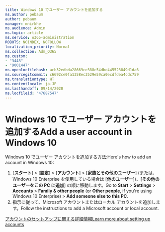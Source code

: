 ```yaml
---
title: Windows 10 でユーザー アカウントを追加する
ms.author: pebaum
author: pebaum
manager: mnirkhe
ms.audience: Admin
ms.topic: article
ms.service: o365-administration
ROBOTS: NOINDEX, NOFOLLOW
localization_priority: Normal
ms.collection: Adm_O365
ms.custom:
- "3448"
- "9001447"
ms.openlocfilehash: acb32edbda28669ce388c54dbe445523849d1da6
ms.sourcegitcommit: c6692ce0fa1358ec3529e59ca0ecdfdea4cdc759
ms.translationtype: HT
ms.contentlocale: ja-JP
ms.lasthandoff: 09/14/2020
ms.locfileid: "47687547"
---
```

# <a name="add-a-user-account-in-windows-10"></a><span data-ttu-id="5a712-102">Windows 10 でユーザー アカウントを追加する</span><span class="sxs-lookup"><span data-stu-id="5a712-102">Add a user account in Windows 10</span></span>

<span data-ttu-id="5a712-103">Windows 10 でユーザー アカウントを追加する方法:</span><span class="sxs-lookup"><span data-stu-id="5a712-103">Here's how to add an account in Windows 10:</span></span>

1. <span data-ttu-id="5a712-104">[**スタート**]  >  [**設定**]  >  [**アカウント**]  >  [**家族とその他のユーザー**] (または、Windows 10 Enterprise を使用している場合は [**他のユーザー**])、[**その他のユーザーをこの PC に追加**] の順に移動します。</span><span class="sxs-lookup"><span data-stu-id="5a712-104">Go to **Start** > **Settings** > **Accounts** > **Family & other people** (or **Other people**, if you're using Windows 10 Enterprise) > **Add someone else to this PC**.</span></span>
2. <span data-ttu-id="5a712-105">指示に従って、Microsoft アカウントまたはローカル アカウントを追加します。</span><span class="sxs-lookup"><span data-stu-id="5a712-105">Follow the instructions to add a Microsoft account or local account.</span></span>

[<span data-ttu-id="5a712-106">アカウントのセットアップに関する詳細情報</span><span class="sxs-lookup"><span data-stu-id="5a712-106">Learn more about setting up accounts</span></span>](https://support.microsoft.com/help/17197/)